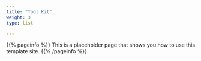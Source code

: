 ```yaml
---
title: "Tool Kit"
weight: 3
type: list

---
```


{{% pageinfo %}}
This is a placeholder page that shows you how to use this template site.
{{% /pageinfo %}}